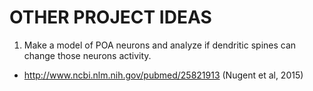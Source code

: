 # OTHER PROJECT IDEAS

1) Make a model of POA neurons and analyze if dendritic spines can change those neurons activity.

- http://www.ncbi.nlm.nih.gov/pubmed/25821913 (Nugent et al, 2015)
